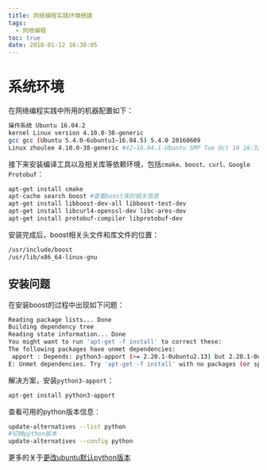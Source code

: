 ```yaml
---
title: 网络编程实践环境搭建
tags:
  - 网络编程
toc: true
date: 2018-01-12 16:30:05
---
```

# 系统环境
在网络编程实践中所用的机器配置如下：
``` bash
操作系统 Ubuntu 16.04.2
kernel Linux version 4.10.0-38-generic
gcc gcc (Ubuntu 5.4.0-6ubuntu1~16.04.5) 5.4.0 20160609
Linux zhoulee 4.10.0-38-generic #42~16.04.1-Ubuntu SMP Tue Oct 10 16:32:20 UTC 2017 x86_64 x86_64 x86_64 GNU/Linux
```
接下来安装编译工具以及相关库等依赖环境，包括`cmake、boost、curl、Google Protobuf`：
``` bash
apt-get install cmake
apt-cache search boost #查看boost库的相关信息
apt-get install libboost-dev-all libboost-test-dev
apt-get install libcurl4-openssl-dev libc-ares-dev
apt-get install protobuf-compiler libprotobuf-dev
```
安装完成后，boost相关头文件和库文件的位置：
``` bash
/usr/include/boost
/usr/lib/x86_64-linux-gnu
```
<!--more-->
## 安装问题
在安装boost的过程中出现如下问题：
``` bash
Reading package lists... Done
Building dependency tree       
Reading state information... Done
You might want to run 'apt-get -f install' to correct these:
The following packages have unmet dependencies:
 apport : Depends: python3-apport (>= 2.20.1-0ubuntu2.13) but 2.20.1-0ubuntu2.12 is to be installed
E: Unmet dependencies. Try 'apt-get -f install' with no packages (or specify a solution).
```
解决方案，安装`python3-apport`：
``` bash
apt-get install python3-apport
```
查看可用的python版本信息：
``` bash
update-alternatives --list python
#切换python版本
update-alternatives --config python
```
更多的关于[更改ubuntu默认python版本](http://blog.csdn.net/fang_chuan/article/details/60958329)
